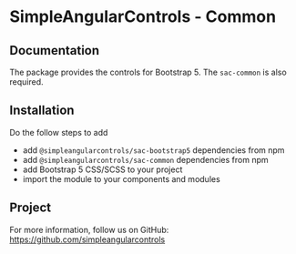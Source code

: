 # SimpleAngularControls - Common

## Documentation

The package provides the controls for Bootstrap 5. The `sac-common` is also required.

## Installation

Do the follow steps to add

* add `@simpleangularcontrols/sac-bootstrap5` dependencies from npm
* add `@simpleangularcontrols/sac-common` dependencies from npm
* add Bootstrap 5 CSS/SCSS to your project
* import the module to your components and modules

## Project

For more information, follow us on GitHub: https://github.com/simpleangularcontrols